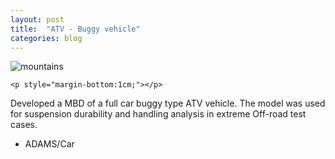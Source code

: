 ```yaml
---
layout: post
title:  "ATV - Buggy vehicle"
categories: blog
---
```


<div class="user-projects">
    <img alt="mountains" src="{{ "/home/assets/img/Baja.gif" }}" /> 

    <p style="margin-bottom:1cm;"></p>

  <div class="contents">
    <p>  Developed a MBD of a full car buggy type ATV vehicle. The model was used for suspension durability and handling analysis in 
    extreme Off-road test cases.</p>
     <ul>
      <li> ADAMS/Car </li>
     </ul>
  </div>
</div>
